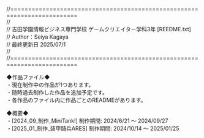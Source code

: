 //=========================================================================  
//  
// 吉田学園情報ビジネス専門学校 ゲームクリエイター学科3年 [REEDME.txt]  
// Author：Seiya Kagaya  
// 最終更新日 2025/07/1  
//  
//=========================================================================  
  
◆作品ファイル◆  
・現在制作中の作品が1つあります。  
・随時過去制作した作品を追加予定です。  
・各作品のファイル内に作品ごとのREADMEがあります。  
  
◆概要◆  
・[2024_09_制作_MiniTank!]    制作期間: 2024/6/21 ～ 2024/09/27  
・[2025_01_制作_装甲騎兵ARES] 制作期間: 2024/10/14 ～ 2025/01/25
